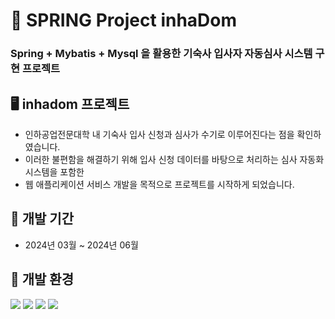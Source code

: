 # 🍃 SPRING Project inhaDom

### Spring + Mybatis + Mysql 을 활용한 기숙사 입사자 자동심사 시스템 구현 프로젝트


## 🖥️ inhadom 프로젝트

- 인하공업전문대학 내 기숙사 입사 신청과 심사가 수기로 이루어진다는 점을 확인하였습니다.
- 이러한 불편함을 해결하기 위해 입사 신청 데이터를 바탕으로 처리하는 심사 자동화 시스템을 포함한
- 웹 애플리케이션 서비스 개발을 목적으로 프로젝트를 시작하게 되었습니다.


## 📄 개발 기간

- 2024년 03월 ~ 2024년 06월


## 📄 개발 환경
<img src="https://img.shields.io/badge/java-007396?style=for-the-badge&logo=java&logoColor=white"> <img src="https://img.shields.io/badge/spring-6DB33F?style=for-the-badge&logo=spring&logoColor=white"> <img src="https://img.shields.io/badge/mysql-4479A1?style=for-the-badge&logo=mysql&logoColor=white"> <img src="https://img.shields.io/badge/mybatis-F05032?style=for-the-badge&logo=git&logoColor=white">
